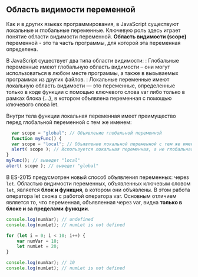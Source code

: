 ## Область видимости переменной
Как и в других языках программирования, в JavaScript существуют локальные и глобальные переменные. Ключевую роль здесь играет понятие области видимости переменной. **Область видимости (scope)** переменной - это та часть программы, для которой эта переменная определена.

В JavaScript существует два типа области видимости:
: Глобальные переменные имеют глобальную область видимости – они могут использоваться в любом месте программы, а также в вызываемых программах из других файлов.
: Локальные переменные имеют локальную область видимости — это переменные, определенные только в коде функции с помощью ключевого слова var либо только в рамках блока {...}, в котором объявлена переменная с помощью ключевого слова let.

Внутри тела функции локальная переменная имеет преимущество перед глобальной переменной с тем же именем:
```javascript
  var scope = "global"; // Объявление глобальной переменной
  function myFunc() {
  var scope = "local"; // Объявление локальной переменной с тем же именем
  alert( scope ); // Используется локальная переменная, а не глобальная
}
myFunc(); // выведет "local"
alert( scope ); // выведет "global"
```
В ES-2015 предусмотрен новый способ объявления переменных: через `let`. Областью видимости переменных, объявленных ключевым словом `let`, является **блок и функция**, в котором они объявлены. В этом работа оператора let схожа с работой оператора var. Основным отличием является то, что переменная, объявленная через var, видна **только в блоке и за пределами функции**.

```javascript
console.log(numVar); // undefined
console.log(numLet); // numLet is not defined 

for (let i = 0; i < 10; i++) {
	var numVar = 10;
	let numLet = 20;
}

console.log(numVar); // 10
console.log(numLet); // numLet is not defined 
```
